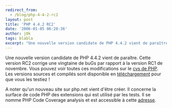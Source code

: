 ```yaml
---
redirect_from:
  - /blog/php-4-4-2-rc2
layout: post
title: 'PHP 4.4.2 RC2'
date: '2006-01-05 06:28:36'
author: j0k
tags: blabla
excerpt: "Une nouvelle version candidate de PHP 4.4.2 vient de paraître. Cette version RC2 corrige une vingtaine de buGs par rapport à la version RC1 de novembre. Vous pouvez voir toutes ces modifications sur le [cvs de PHP](http://cvs.php.net/viewcvs.cgi/php-src/NEWS?view=markup&amp;rev=1.1247.2.920.2.107&amp;pathrev=PHP_4_4).     \nLes versions sources et compilés      …"
---
```


Une nouvelle version candidate de PHP 4.4.2 vient de paraître. Cette version RC2 corrige une vingtaine de buGs par rapport à la version RC1 de novembre. Vous pouvez voir toutes ces modifications sur le [cvs de PHP](http://cvs.php.net/viewcvs.cgi/php-src/NEWS?view=markup&amp;rev=1.1247.2.920.2.107&amp;pathrev=PHP_4_4).
Les versions sources et compilés sont disponible en [téléchargement](http://downloads.php.net/derick/) pour que vous les testiez !

A noter qu'un nouveau site sur php.net vient d'être créer. Il concerne la surface de code PHP des extensions qui est utilisé par les tests. Il se nomme PHP Code Coverage analysis et est accessible à cette [adresse](http://gcov.php.net/).

